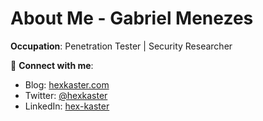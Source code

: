 # About Me - Gabriel Menezes

**Occupation**: Penetration Tester | Security Researcher  

🔗 **Connect with me**:  
- Blog: [hexkaster.com](https://hexkaster.com/)
- Twitter: [@hexkaster](https://twitter.com/hexk4ster)  
- LinkedIn: [hex-kaster](https://www.linkedin.com/in/hex-kaster)  
